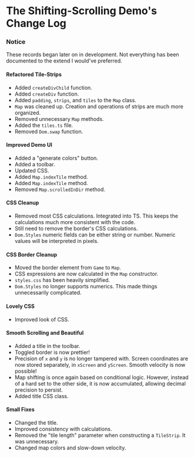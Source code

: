 # The Shifting-Scrolling Demo's Change Log
### Notice
These records began later on in development. Not everything has been documented to the extend I would've preferred.

#### Refactored Tile-Strips
- Added `createDivChild` function.
- Added `createDiv` function.
- Added `padding`, `strips`, and `tiles` to the `Map` class.
- `Map` was cleaned up. Creation and operations of strips are much more organized.
- Removed unnecessary `Map` methods.
- Added the `tiles.ts` file.
- Removed `Dom.swap` function.

#### Improved Demo UI
- Added a "generate colors" button.
- Added a toolbar.
- Updated CSS.
- Added `Map.indexTile` method.
- Added `Map.indexTile` method.
- Removed `Map.scrolledInDir` method.

#### CSS Cleanup
- Removed most CSS calculations. Integrated into TS. This keeps the calculations much more consistent with the code.
- Still need to remove the border's CSS calculations.
- `Dom.Styles` numeric fields can be either string or number. Numeric values will be interpreted in pixels.

#### CSS Border Cleanup
- Moved the border element from `Game` to `Map`.
- CSS expressions are now calculated in the `Map` constructor.
- `styles.css` has been heavily simplified.
- `Dom.Styles` no longer supports numerics. This made things unnecessarily complicated.

#### Lovely CSS
- Improved look of CSS.

#### Smooth Scrolling and Beautiful
- Added a title in the toolbar.
- Toggled border is now prettier!
- Precision of `x` and `y` is no longer tampered with. Screen coordinates are now stored separately, in `xScreen` and `yScreen`. Smooth velocity is now possible!
- Map shifting is once again based on conditional logic. However, instead of a hard set to the other side, it is now accumulated, allowing decimal precision to persist.
- Added title CSS class.

#### Small Fixes
- Changed the title.
- Improved consistency with calculations.
- Removed the "tile length" parameter when constructing a `TileStrip`. It was unnecessary.
- Changed map colors and slow-down velocity.